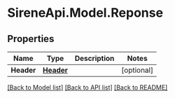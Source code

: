 # SireneApi.Model.Reponse

## Properties

Name | Type | Description | Notes
------------ | ------------- | ------------- | -------------
**Header** | [**Header**](Header.md) |  | [optional] 

[[Back to Model list]](../README.md#documentation-for-models) [[Back to API list]](../README.md#documentation-for-api-endpoints) [[Back to README]](../README.md)

